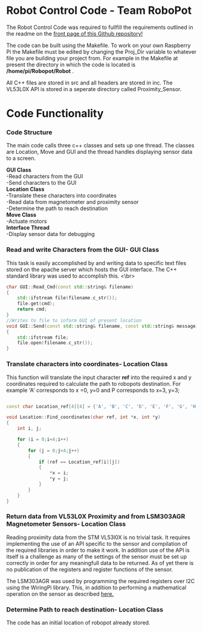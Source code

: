 # Robot Control Code - Team RoboPot

The Robot Control Code was required to fullfill the requirements outlined in the readme on the [front page of this Github repository!](https://github.com/FrazLaw/RoboPot)

The code can be built using the Makefile. To work on your own Raspberry Pi the Makefile must be edited by changing the Proj_Dir variable to whatever file you are building your project from. For example in the Makefile at present the directory in which the code is located is **/home/pi/Robopot/Robot** .

All C++ files are stored in src and all headers are stored in inc. The VL53L0X API is stored in a seperate directory called Proximity_Sensor.</br>

# Code Functionality
### Code Structure

The main code calls three c++ classes and sets up one thread. The classes are Location, Move and GUI and the thread handles displaying sensor data to a screen.</br>

**GUI Class**</br>
-Read characters from the GUI</br>
-Send characters to the GUI</br>
**Location Class**</br>
-Translate these characters into coordinates</br>
-Read data from magnetometer and proximity sensor</br>
-Determine the path to reach destination</br>
**Move Class**</br>
-Actuate motors</br>
**Interface Thread**</br>
-Display sensor data for debugging</br>

### Read and write Characters from the GUI- GUI Class

This task is easily accomplished by and writing data to specific text files stored on the apache server which hosts the GUI interface. The C++ <fstream> standard library was used to accomplish this. <\br>
```c++
char GUI::Read_Cmd(const std::string& filename)
{
	std::ifstream file(filename.c_str());
	file.get(cmd);
	return cmd;
}
//Writes to file to inform GUI of present location
void GUI::Send(const std::string& filename, const std::string& message)
{
	std::ifstream file;
	file.open(filename.c_str());
}
```

### Translate characters into coordinates- Location Class

This function will translate the input character **ref** into the required x and y coordinates required to calculate the path to robopots destination. For example 'A' corresponds to x =0, y=0 and P corresponds to x=3, y=3;
```c++

const char Location_ref[4][4] = {'A', 'B', 'C', 'D', 'E', 'F', 'G', 'H', 'I', 'J', 'K', 'L','M', 'N', 'O', 'P' };

void Location::Find_coordinates(char ref, int *x, int *y)
{
	int i, j;

	for (i = 0;i<4;i++)
	{
		for (j = 0;j<4;j++)
		{
			if (ref == Location_ref[i][j])
			{
				*x = i;
				*y = j;
			}
		}
	}
}

```


### Return data from VL53L0X Proximity and from LSM303AGR Magnetometer Sensors- Location Class

Reading proximity data from the STM VL53l0X is no trivial task. It requires implementing the use of an API specific to the sensor and compilation of the required libraries in order to make it work. In addition use of the API is itself is a challenge as many of the settings of the sensor must be set up correctly in order for any meaningfull data to be returned. As of yet there is no publication of the registers and register functions of the sensor.</br>

The LSM303AGR was used by programming the required registers over I2C using the WiringPi library. This, in addition to performing a mathematical operation on the sensor as described [here.](https://github.com/FrazLaw/RoboPot/tree/master/Sensors/Magnetometer)

### Determine Path to reach destination- Location Class

The code has an initial location of robopot already stored.
